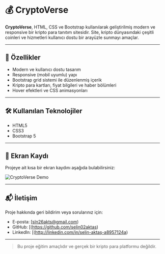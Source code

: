 
# 💰 CryptoVerse

**CryptoVerse**, HTML, CSS ve Bootstrap kullanılarak geliştirilmiş modern ve responsive bir kripto para tanıtım sitesidir. Site, kripto dünyasındaki çeşitli coinleri ve hizmetleri kullanıcı dostu bir arayüzle sunmayı amaçlar.

---

## 🚀 Özellikler

- Modern ve kullanıcı dostu tasarım  
- Responsive (mobil uyumlu) yapı  
- Bootstrap grid sistemi ile düzenlenmiş içerik  
- Kripto para kartları, fiyat bilgileri ve haber bölümleri  
- Hover efektleri ve CSS animasyonları  

---

## 🛠️ Kullanılan Teknolojiler

- HTML5  
- CSS3  
- Bootstrap 5  

---

## 📸 Ekran Kaydı

Projeye ait kısa bir ekran kaydını aşağıda bulabilirsiniz:

![CryptoVerse Demo](cryptoverse-demo.gif)

---

## 📬 İletişim

Proje hakkında geri bildirim veya sorularınız için:

- E-posta: [sln26akts@gmail.com)
- GitHub: [(https://github.com/selin02aktas)
- LinkedIn: [(http://linkedin.com/in/selin-aktaş-a8957124a)
---

> Bu proje eğitim amaçlıdır ve gerçek bir kripto para platformu değildir.
